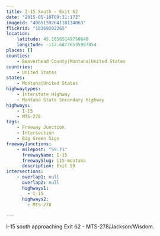 ```yaml
---
title: I-15 South - Exit 62
date: "2015-05-10T09:31:17Z"
imageid: "4065159264118134063"
flickrid: "18369202265"
location:
    latitude: 45.18565149750648
    longitude: -112.68776535987854
places: []
counties:
    - Beaverhead County|Montana|United States
countries:
    - United States
states:
    - Montana|United States
highwaytypes:
    - Interstate Highway
    - Montana State Secondary Highway
highways:
    - I-15
    - MTS-278
tags:
    - Freeway Junction
    - Intersection
    - Big Green Sign
freewayJunctions:
    - milepost: "59.71"
      freewayName: I-15
      freewaySlug: i15-montana
      description: Exit 59
intersections:
    - overlap1: null
      overlap2: null
      highways1:
        - I-15
      highways2:
        - MTS-278

---
```

I-15 south approaching Exit 62 - MTS-278/Jackson/Wisdom.